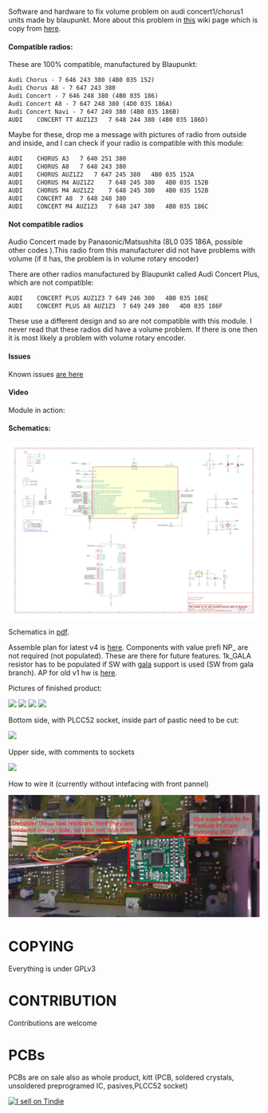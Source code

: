 Software and hardware to fix volume problem on audi concert1/chorus1 units made by blaupunkt. More about this problem in [this](https://github.com/tomaskovacik/audi_concert1_chorus1_volume_fix/wiki/Problem-of-Some-AUDI-Chorus-and-AUDI-Concert-Autoradio-Models,-or-%22Delayed-Action-Mine%22-from-Blaupunkt-Company) wiki page which is copy from [here](https://web.archive.org/web/20071017195907/http://erta.ru/review/chorus-problem_eng.shtml).

#### Compatible radios:

These are 100% compatible, manufactured by Blaupunkt:
```
Audi Chorus - 7 646 243 380 (4B0 035 152)
Audi Chorus A8 - 7 647 243 380
Audi Concert - 7 646 248 380 (4B0 035 186)
Audi Concert A8 - 7 647 248 380 (4D0 035 186A)
Audi Concert Navi - 7 647 249 380 (4B0 035 186B)
AUDI	CONCERT TT AUZ1Z3	7 648 244 380 (4B0 035 186D)
```
Maybe for these, drop me a message with pictures of radio from outside and inside, and I can check if your radio is compatible with this module:
```
AUDI	CHORUS A3	7 640 251 380
AUDI	CHORUS A8	7 648 243 380
AUDI	CHORUS AUZ1Z2	7 647 245 380   4B0 035 152A
AUDI	CHORUS M4 AUZ1Z2	7 648 245 380   4B0 035 152B
AUDI	CHORUS M4 AUZ1Z2	7 648 245 380   4B0 035 152B
AUDI	CONCERT A8	7 648 248 380
AUDI	CONCERT M4 AUZ1Z3	7 648 247 380   4B0 035 186C
```
#### Not compatible radios

Audio Concert made by Panasonic/Matsushita (8L0 035 186A, possible other codes ).This radio from this manufacturer did not have problems with volume (if it has, the problem is in volume rotary encoder)

There are other radios manufactured by Blaupunkt called Audi Concert Plus, which are not compatible:
```
AUDI	CONCERT PLUS AUZ1Z3	7 649 246 380   4B0 035 186E
AUDI	CONCERT PLUS A8 AUZ1Z3	7 649 249 380   4D0 035 186F
```
These use a different design and so are not compatible with this module. I never read that these radios did have a volume problem. If there is one then it is most likely a problem with volume rotary encoder.


#### Issues
Known issues <a href="https://github.com/tomaskovacik/audi_concert1_chorus1_volume_fix/issues">are here</a>

#### Video
Module in action: <a href="https://youtu.be/YbFa_UYPMRQ"></a>

#### Schematics:

<img src="https://raw.githubusercontent.com/tomaskovacik/audi_concert1_chorus1_volume_fix/master/HW/audi_concert1_chorus1_volume_fix/audi_concert1_chorus1_volume_fix.png">


Schematics in <a href="https://github.com/tomaskovacik/audi_concert1_chorus1_volume_fix/blob/master/HW/audi_concert1_chorus1_volume_fix/audi_concert1_chorus1_volume_fix.pdf">pdf</a>.

Assemble plan for latest v4 is <a href="https://tomaskovacik.github.io/audi_concert1_chorus1_volume_fix/HW/audi_concert1_chorus1_volume_fix/bom_v4_for_v1_code/ibom.html">here<a/>. Components with value prefi NP_ are not required (not populated). These are there for future features. 1k_GALA resistor has to be populated if SW with <a href="https://github.com/tomaskovacik/audi_concert1_chorus1_volume_fix/blob/gala/SW/audi_volume_fix_stm32/audi_volume_fix_stm32.ino">gala</a> support is used (SW from gala branch). AP for old v1 hw is <a href="https://raw.githubusercontent.com/tomaskovacik/audi_concert1_chorus1_volume_fix/master/HW/audi_concert1_chorus1_volume_fix/assemble_plan1_0.png">here</a>.


Pictures of finished product:

<img src="https://raw.githubusercontent.com/tomaskovacik/audi_concert1_chorus1_volume_fix/master/Pics/20180906_180733.jpg">

<img src="https://raw.githubusercontent.com/tomaskovacik/audi_concert1_chorus1_volume_fix/master/Pics/20180906_180740.jpg">

<img src="https://raw.githubusercontent.com/tomaskovacik/audi_concert1_chorus1_volume_fix/master/Pics/20180906_180745.jpg">

<img src="https://raw.githubusercontent.com/tomaskovacik/audi_concert1_chorus1_volume_fix/master/Pics/20180906_180752.jpg">

Bottom side, with PLCC52 socket, inside part of pastic need to be cut:

<img src="https://raw.githubusercontent.com/tomaskovacik/audi_concert1_chorus1_volume_fix/master/Pics/20180906_180757.jpg">

Upper side, with comments to sockets

<img src="https://raw.githubusercontent.com/tomaskovacik/audi_concert1_chorus1_volume_fix/master/Pics/20180920_154234_comments.jpg">

How to wire it (currently without intefacing with front pannel)

<img src="https://raw.githubusercontent.com/tomaskovacik/audi_concert1_chorus1_volume_fix/master/Pics/20181003_170247.jpg">

# COPYING

Everything is under GPLv3

# CONTRIBUTION

Contributions are welcome

# PCBs

PCBs are on sale also as whole product, kitt (PCB, soldered crystals, unsoldered preprogramed IC, pasives,PLCC52 socket)

<a href="https://www.tindie.com/products/tomaskovacik/volume-fix-for-audi-concert1chorus1/"><img src="https://d2ss6ovg47m0r5.cloudfront.net/badges/tindie-larges.png" alt="I sell on Tindie" width="200" height="104"></a>

